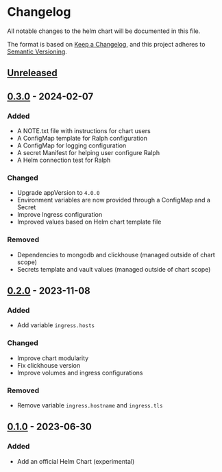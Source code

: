# Changelog

All notable changes to the helm chart will be documented in this file.

The format is based on [Keep a Changelog](https://keepachangelog.com/en/1.0.0/),
and this project adheres to
[Semantic Versioning](https://semver.org/spec/v2.0.0.html).


## [Unreleased]

## [0.3.0] - 2024-02-07

### Added

- A NOTE.txt file with instructions for chart users
- A ConfigMap template for Ralph configuration
- A ConfigMap for logging configuration
- A secret Manifest for helping user configure Ralph
- A Helm connection test for Ralph

### Changed

- Upgrade appVersion to `4.0.0`
- Environment variables are now provided through a ConfigMap and a Secret
- Improve Ingress configuration
- Improved values based on Helm chart template file 

### Removed

- Dependencies to mongodb and clickhouse (managed outside of chart scope)
- Secrets template and vault values (managed outside of chart scope)

## [0.2.0] - 2023-11-08

### Added

- Add variable ``ingress.hosts``

### Changed

- Improve chart modularity
- Fix clickhouse version
- Improve volumes and ingress configurations

### Removed

- Remove variable ``ingress.hostname`` and ``ingress.tls``

## [0.1.0] - 2023-06-30

### Added

- Add an official Helm Chart (experimental)

[unreleased]: https://github.com/openfun/ralph/tree/main/src/helm
[0.3.0]: https://github.com/openfun/ralph/releases/tag/helm-v0.3.0
[0.2.0]: https://github.com/openfun/ralph/releases/tag/helm-v0.2.0
[0.1.0]: https://github.com/openfun/ralph/releases/tag/helm-v0.1.0
